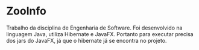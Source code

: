 # ZooInfo

Trabalho da disciplina de Engenharia de Software. Foi desenvolvido na linguagem Java, utiliza Hibernate e JavaFX. Portanto para executar precisa dos jars do JavaFX, já que o hibernate já se encontra no projeto. 
